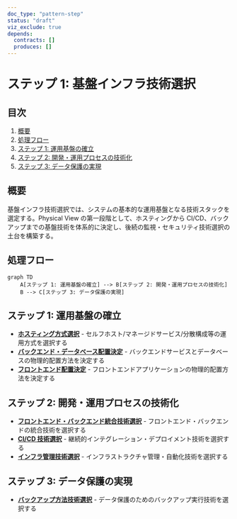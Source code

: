 ```yaml
---
doc_type: "pattern-step"
status: "draft"
viz_exclude: true
depends:
  contracts: []
  produces: []
---
```


# ステップ 1: 基盤インフラ技術選択

## 目次

1. [概要](#概要)
2. [処理フロー](#処理フロー)
3. [ステップ 1: 運用基盤の確立](#ステップ-1-運用基盤の確立)
4. [ステップ 2: 開発・運用プロセスの技術化](#ステップ-2-開発運用プロセスの技術化)
5. [ステップ 3: データ保護の実現](#ステップ-3-データ保護の実現)

## 概要

基盤インフラ技術選択では、システムの基本的な運用基盤となる技術スタックを選定する。Physical View の第一段階として、ホスティングから CI/CD、バックアップまでの基盤技術を体系的に決定し、後続の監視・セキュリティ技術選択の土台を構築する。

## 処理フロー

```mermaid
graph TD
    A[ステップ 1: 運用基盤の確立] --> B[ステップ 2: 開発・運用プロセスの技術化]
    B --> C[ステップ 3: データ保護の実現]
```

## ステップ 1: 運用基盤の確立

- **[ホスティング方式選択](01-hosting-method-selection.md)** - セルフホスト/マネージドサービス/分散構成等の運用方式を選択する
- **[バックエンド・データベース配置決定](02-backend-deployment-decision.md)** - バックエンドサービスとデータベースの物理的配置方法を決定する
- **[フロントエンド配置決定](03-frontend-deployment-decision.md)** - フロントエンドアプリケーションの物理的配置方法を決定する

## ステップ 2: 開発・運用プロセスの技術化

- **[フロントエンド・バックエンド統合技術選択](04-frontend-backend-integration.md)** - フロントエンド・バックエンドの統合技術を選択する
- **[CI/CD 技術選択](05-cicd-tech-selection.md)** - 継続的インテグレーション・デプロイメント技術を選択する
- **[インフラ管理技術選択](06-infra-management-selection.md)** - インフラストラクチャ管理・自動化技術を選択する

## ステップ 3: データ保護の実現

- **[バックアップ方法技術選択](07-backup-method-selection.md)** - データ保護のためのバックアップ実行技術を選択する
